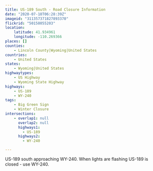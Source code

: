 ```yaml
---
title: US-189 South - Road Closure Information
date: "2020-07-18T06:28:39Z"
imageid: "311357371827893370"
flickrid: "50158055203"
location:
    latitude: 41.934961
    longitude: -110.269366
places: []
counties:
    - Lincoln County|Wyoming|United States
countries:
    - United States
states:
    - Wyoming|United States
highwaytypes:
    - US Highway
    - Wyoming State Highway
highways:
    - US-189
    - WY-240
tags:
    - Big Green Sign
    - Winter Closure
intersections:
    - overlap1: null
      overlap2: null
      highways1:
        - US-189
      highways2:
        - WY-240

---
```

US-189 south approaching WY-240.  When lights are flashing US-189 is closed - use WY-240.